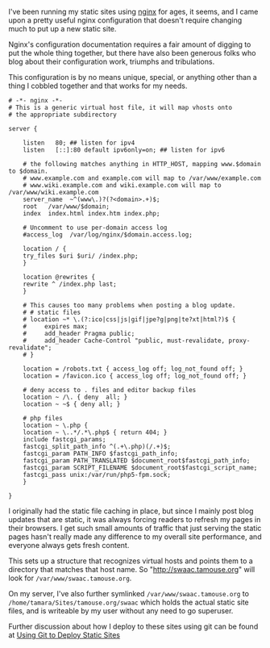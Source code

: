 I've been running my static sites using [nginx](http://nginx.com) for ages, it seems, and I came upon a pretty useful nginx configuration that doesn't require changing much to put up a new static site.

Nginx's configuration documentation requires a fair amount of digging to put the whole thing together, but there have also been generous folks who blog about their configuration work, triumphs and tribulations.

This configuration is by no means unique, special, or anything other than a thing I cobbled together and that works for my needs.

```
# -*- nginx -*- 
# This is a generic virtual host file, it will map vhosts onto 
# the appropriate subdirectory

server {

    listen   80; ## listen for ipv4
    listen   [::]:80 default ipv6only=on; ## listen for ipv6
    
    # the following matches anything in HTTP_HOST, mapping www.$domain to $domain.
    # www.example.com and example.com will map to /var/www/example.com
    # www.wiki.example.com and wiki.example.com will map to /var/www/wiki.example.com
    server_name  ~^(www\.)?(?<domain>.+)$;
    root   /var/www/$domain;
    index  index.html index.htm index.php;
    
    # Uncomment to use per-domain access log
    #access_log  /var/log/nginx/$domain.access.log;
    
    location / {
    try_files $uri $uri/ /index.php;
    }
    
    location @rewrites {
    rewrite ^ /index.php last;
    }
    
    # This causes too many problems when posting a blog update.
    # # static files
    # location ~* \.(?:ico|css|js|gif|jpe?g|png|te?xt|html?)$ {
    #     expires max;
    #     add_header Pragma public;
    #     add_header Cache-Control "public, must-revalidate, proxy-revalidate";
    # }
    
    location = /robots.txt { access_log off; log_not_found off; }
    location = /favicon.ico { access_log off; log_not_found off; }
    
    # deny access to . files and editor backup files
    location ~ /\. { deny  all; }
    location ~ ~$ { deny all; }
    
    # php files
    location ~ \.php {
    location ~ \..*/.*\.php$ { return 404; }
    include fastcgi_params;
    fastcgi_split_path_info ^(.+\.php)(/.+)$;
    fastcgi_param PATH_INFO $fastcgi_path_info;
    fastcgi_param PATH_TRANSLATED $document_root$fastcgi_path_info;
    fastcgi_param SCRIPT_FILENAME $document_root$fastcgi_script_name;
    fastcgi_pass unix:/var/run/php5-fpm.sock;
    }

}
```

I originally had the static file caching in place, but since I mainly post blog updates that are static, it was always forcing readers to refresh my pages in their browsers. I get such small amounts of traffic that just serving the static pages hasn't really made any difference to my overall site performance, and everyone always gets fresh content.

This sets up a structure that recognizes virtual hosts and points them to a directory that matches that host name. So "<http://swaac.tamouse.org>" will look for `/var/www/swaac.tamouse.org`.

On my server, I've also further symlinked `/var/www/swaac.tamouse.org` to `/home/tamara/Sites/tamouse.org/swaac` which holds the actual static site files, and is writeable by my user without any need to go superuser.

Further discussion about how I deploy to these sites using git can be found at [Using Git to Deploy Static Sites](2016-01-13-using-git-to-deploy-static-sites.md)

